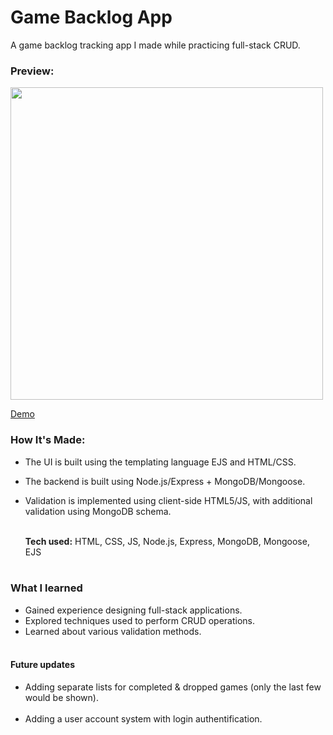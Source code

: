 # Game Backlog App

A game backlog tracking app I made while practicing full-stack CRUD.

### Preview:
<img src="https://github.com/OskarsBer/backlog-app/assets/103112804/f5ee9b2f-4f30-4de3-85a8-f89c842c6503" width="500" />

<a href="https://uninterested-shorts-mite.cyclic.app/">Demo</a>

### How It's Made:

- The UI is built using the templating language EJS and HTML/CSS.
- The backend is built using Node.js/Express + MongoDB/Mongoose.
- Validation is implemented using client-side HTML5/JS, with additional validation using MongoDB schema.<br><br>  

  **Tech used:**  HTML, CSS, JS, Node.js, Express, MongoDB, Mongoose, EJS<br><br>

### What I learned

* Gained experience designing full-stack applications.
* Explored techniques used to perform CRUD operations.
* Learned about various validation methods.<br><br>

#### Future updates
* Adding separate lists for completed & dropped games (only the last few would be shown).<br><br>
* Adding a user account system with login authentification.<br><br>
